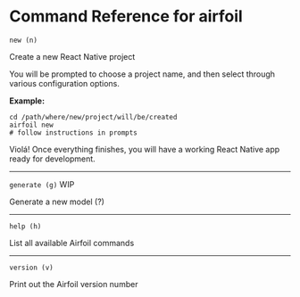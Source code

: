 # Command Reference for airfoil

`new (n)`

Create a new React Native project

You will be prompted to choose a project name, and then select through
various configuration options.

**Example:**

```
cd /path/where/new/project/will/be/created
airfoil new
# follow instructions in prompts
```

Violá! Once everything finishes, you will have a working React Native app ready for development.

---

`generate (g)` WIP

Generate a new model (?)

---

`help (h)`

List all available Airfoil commands

---

`version (v)`

Print out the Airfoil version number
